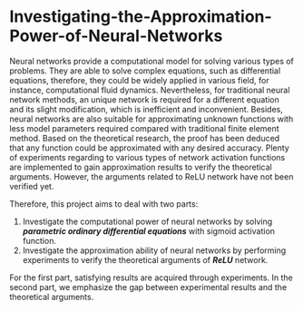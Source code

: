 # Investigating-the-Approximation-Power-of-Neural-Networks

Neural networks provide a computational model for solving various types of problems. They are able to solve complex equations, such as differential equations, therefore, they could be widely applied in various field, for instance, computational fluid dynamics. Nevertheless, for traditional neural network methods, an unique network is required for a different equation and its slight modification, which is inefficient and inconvenient. Besides, neural networks are also suitable for approximating unknown functions with less model parameters required compared with traditional finite element method. Based on the theoretical research, the proof has been deduced that any function could be approximated with any desired accuracy. Plenty of experiments regarding to various types of
network activation functions are implemented to gain approximation results to verify the theoretical arguments. However, the arguments related to ReLU network have not been verified yet.

Therefore, this project aims to deal with two parts: 
1. Investigate the computational power of neural networks by solving ***parametric ordinary differential equations*** with sigmoid activation function.
2. Investigate the approximation ability of neural networks by performing experiments to verify the theoretical arguments of ***ReLU*** network. 

For the first part, satisfying results are acquired through experiments. In the second part, we emphasize the gap between experimental results and the theoretical arguments.
